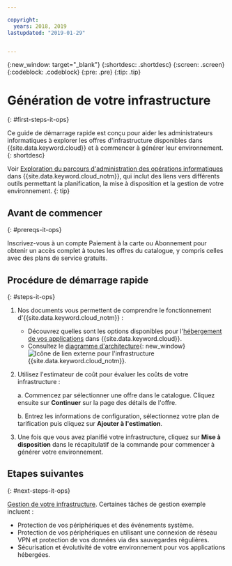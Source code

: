 ```yaml
---

copyright:
  years: 2018, 2019
lastupdated: "2019-01-29"


---
```

{:new_window: target="_blank"}
{:shortdesc: .shortdesc}
{:screen: .screen}
{:codeblock: .codeblock}
{:pre: .pre}
{:tip: .tip}

# Génération de votre infrastructure
{: #first-steps-it-ops}

Ce guide de démarrage rapide est conçu pour aider les administrateurs informatiques à explorer les offres d'infrastructure disponibles dans {{site.data.keyword.cloud}} et à commencer à générer leur environnement.
{: shortdesc}

Voir [Exploration du parcours d'administration des opérations informatiques](/docs/overview?topic=overview-it-ops) dans {{site.data.keyword.cloud_notm}}, qui inclut des liens vers différents outils permettant la planification, la mise à disposition et la gestion de votre environnement.
{: tip}

## Avant de commencer
{: #prereqs-it-ops}

Inscrivez-vous à un compte Paiement à la carte ou Abonnement pour obtenir un accès complet à toutes les offres du catalogue, y compris celles avec des plans de service gratuits. 

## Procédure de démarrage rapide
{: #steps-it-ops}

1. Nos documents vous permettent de comprendre le fonctionnement d'{{site.data.keyword.cloud_notm}} :
    * Découvrez quelles sont les options disponibles pour l'[hébergement de vos applications](/docs/overview?topic=overview-whatis-platform#choose-compute) dans {{site.data.keyword.cloud}}.
    * Consultez le [diagramme d'architecture](https://www.ibm.com/cloud/garage/architectures/infrastructure){: new_window} ![Icône de lien externe](../icons/launch-glyph.svg) pour l'infrastructure {{site.data.keyword.cloud_notm}}. 
2. Utilisez l'estimateur de coût pour évaluer les coûts de votre infrastructure :

    a. Commencez par sélectionner une offre dans le catalogue. Cliquez ensuite sur **Continuer** sur la page des détails de l'offre.
    
    b. Entrez les informations de configuration, sélectionnez votre plan de tarification puis cliquez sur **Ajouter à l'estimation**. 
3. Une fois que vous avez planifié votre infrastructure, cliquez sur **Mise à disposition** dans le récapitulatif de la commande pour commencer à générer votre environnement. 

## Etapes suivantes
{: #next-steps-it-ops}

[Gestion de votre infrastructure](/docs/overview?topic=overview-it-ops). Certaines tâches de gestion exemple incluent : 

  * Protection de vos périphériques et des événements système.
  * Protection de vos périphériques en utilisant une connexion de réseau VPN et protection de vos données via des sauvegardes régulières. 
  * Sécurisation et évolutivité de votre environnement pour vos applications hébergées. 


